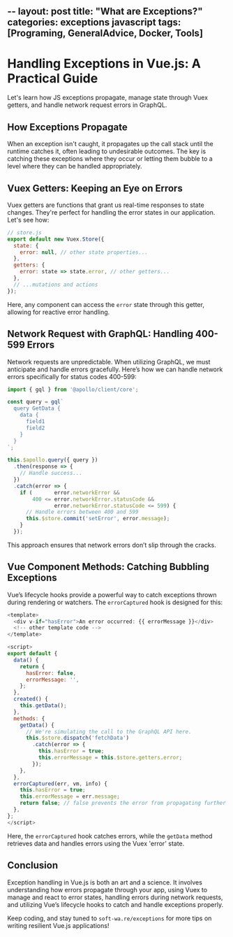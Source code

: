 --
layout: post
title:  "What are Exceptions?"
categories: exceptions javascript
tags: [Programing, GeneralAdvice, Docker, Tools]
---

# Handling Exceptions in Vue.js: A Practical Guide

Let's learn how JS exceptions propagate, manage state through Vuex getters, and handle network request errors in GraphQL.

## How Exceptions Propagate

When an exception isn't caught, it propagates up the call stack until the runtime catches it, often leading to undesirable outcomes. The key is catching these exceptions where they occur or letting them bubble to a level where they can be handled appropriately.

## Vuex Getters: Keeping an Eye on Errors

Vuex getters are functions that grant us real-time responses to state changes. They're perfect for handling the error states in our application. Let's see how:

```javascript
// store.js
export default new Vuex.Store({
  state: {
    error: null, // other state properties...
  },
  getters: {
    error: state => state.error, // other getters...
  },
  // ...mutations and actions
});
```

Here, any component can access the `error` state through this getter, allowing for reactive error handling.

## Network Request with GraphQL: Handling 400-599 Errors

Network requests are unpredictable. When utilizing GraphQL, we must anticipate and handle errors gracefully. Here’s how we can handle network errors specifically for status codes 400-599:

```javascript
import { gql } from '@apollo/client/core';

const query = gql`
  query GetData {
    data {
      field1
      field2
    }
  }
`;

this.$apollo.query({ query })
  .then(response => {
    // Handle success...
  })
  .catch(error => {
    if (       error.networkError && 
        400 <= error.networkError.statusCode && 
               error.networkError.statusCode <= 599) {
      // Handle errors between 400 and 599
      this.$store.commit('setError', error.message);
    }
  });
```

This approach ensures that network errors don’t slip through the cracks.

## Vue Component Methods: Catching Bubbling Exceptions

Vue’s lifecycle hooks provide a powerful way to catch exceptions thrown during rendering or watchers. The `errorCaptured` hook is designed for this:

```javascript
<template>
  <div v-if="hasError">An error occurred: {{ errorMessage }}</div>
  <!-- other template code -->
</template>

<script>
export default {
  data() {
    return {
      hasError: false,
      errorMessage: '',
    };
  },
  created() {
    this.getData();
  },
  methods: {
    getData() {
      // We're simulating the call to the GraphQL API here.
      this.$store.dispatch('fetchData')
        .catch(error => {
          this.hasError = true;
          this.errorMessage = this.$store.getters.error;
        });
    },
  },
  errorCaptured(err, vm, info) {
    this.hasError = true;
    this.errorMessage = err.message;
    return false; // false prevents the error from propagating further
  },
};
</script>
```

Here, the `errorCaptured` hook catches errors, while the `getData` method retrieves data and handles errors using the Vuex 'error' state.

## Conclusion

Exception handling in Vue.js is both an art and a science. It involves understanding how errors propagate through your app, using Vuex to manage and react to error states, handling errors during network requests, and utilizing Vue’s lifecycle hooks to catch and handle exceptions properly.

Keep coding, and stay tuned to `soft-wa.re/exceptions` for more tips on writing resilient Vue.js applications!
